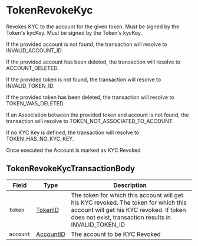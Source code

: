 # TokenRevokeKyc

Revokes KYC to the account for the given token. Must be signed by the Token's kycKey. Must be signed by the Token's kycKey.

If the provided account is not found, the transaction will resolve to INVALID\_ACCOUNT\_ID.

If the provided account has been deleted, the transaction will resolve to ACCOUNT\_DELETED.

If the provided token is not found, the transaction will resolve to INVALID\_TOKEN\_ID.

If the provided token has been deleted, the transaction will resolve to TOKEN\_WAS\_DELETED.

If an Association between the provided token and account is not found, the transaction will resolve to TOKEN\_NOT\_ASSOCIATED\_TO\_ACCOUNT.

If no KYC Key is defined, the transaction will resolve to TOKEN\_HAS\_NO\_KYC\_KEY.

Once executed the Account is marked as KYC Revoked

## TokenRevokeKycTransactionBody

| Field     | Type                                     | Description                                                                                                                                                                                  |
| --------- | ---------------------------------------- | -------------------------------------------------------------------------------------------------------------------------------------------------------------------------------------------- |
| `token`   | [TokenID](../basic-types/tokenid.md)     | The token for which this account will get his KYC revoked. The token for which this account will get his KYC revoked. If token does not exist, transaction results in INVALID\_TOKEN\_ID |
| `account` | [AccountID](../basic-types/accountid.md) | The account to be KYC Revoked                                                                                                                                                                |
